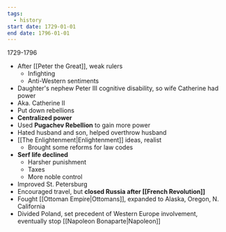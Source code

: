 ```yaml
---
tags:
  - history
start date: 1729-01-01
end date: 1796-01-01
---
```

1729-1796
- After [[Peter the Great]], weak rulers
	- Infighting
	- Anti-Western sentiments
- Daughter's nephew Peter III cognitive disability, so wife Catherine had power
- Aka. Catherine II
- Put down rebellions
- **Centralized power**
- Used **Pugachev Rebellion** to gain more power
- Hated husband and son, helped overthrow husband
- [[The Enlightenment|Enlightenment]] ideas, realist
	- Brought some reforms for law codes
- **Serf life declined**
	- Harsher punishment
	- Taxes
	- More noble control
- Improved St. Petersburg
- Encouraged travel, but **closed Russia after [[French Revolution]]**
- Fought [[Ottoman Empire|Ottomans]], expanded to Alaska, Oregon, N. California
- Divided Poland, set precedent of Western Europe involvement, eventually stop [[Napoleon Bonaparte|Napoleon]]